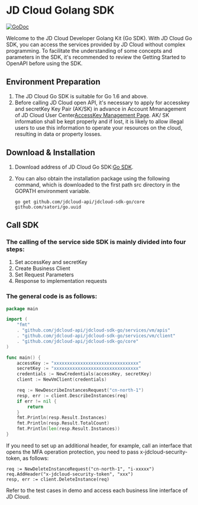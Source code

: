 
# JD Cloud Golang SDK

[![GoDoc](https://godoc.org/github.com/jdcloud-api/jdcloud-sdk-go?status.svg)](https://godoc.org/github.com/jdcloud-api/jdcloud-sdk-go)

Welcome to the JD Cloud Developer Golang Kit (Go SDK). With JD Cloud Go SDK, you can access the services provided by JD Cloud without complex programming.
To facilitate the understanding of some concepts and parameters in the SDK, it's recommended to review the Getting Started to OpenAPI before using the SDK.

## Environment Preparation
1. The JD Cloud Go SDK is suitable for Go 1.6 and above.
2. Before calling JD Cloud open API, it's necessary to apply for accesskey and secretKey Key Pair (AK/SK) in advance in Account Mmanagement of JD Cloud User Center[AccessKey Management Page](https://uc.jdcloud.com/accesskey/index). AK/ SK information shall be kept properly and if lost, it is likely to allow illegal users to use this information to operate your resources on the cloud, resulting in data or property losses.

## Download & Installation
1. Download address of JD Cloud Go SDK:[Go SDK](https://github.com/jdcloud-api/jdcloud-sdk-go).
2. You can also obtain the installation package using the following command, which is downloaded to the first path src directory in the GOPATH environment variable.

    `go get github.com/jdcloud-api/jdcloud-sdk-go/core github.com/satori/go.uuid`

## Call SDK
### The calling of the service side SDK is mainly divided into four steps:
1. Set accessKey and secretKey
2. Create Business Client
3. Set Request Parameters
4. Response to implementation requests

### The general code is as follows:
``` go
package main

import (
	"fmt"
  	. "github.com/jdcloud-api/jdcloud-sdk-go/services/vm/apis"
	. "github.com/jdcloud-api/jdcloud-sdk-go/services/vm/client"
	. "github.com/jdcloud-api/jdcloud-sdk-go/core"
)

func main() {
	accessKey := "xxxxxxxxxxxxxxxxxxxxxxxxxxxxxxxx"
	secretKey := "xxxxxxxxxxxxxxxxxxxxxxxxxxxxxxxx"
	credentials := NewCredentials(accessKey, secretKey)
	client := NewVmClient(credentials)

	req := NewDescribeInstancesRequest("cn-north-1")
	resp, err := client.DescribeInstances(req)
	if err != nil {
		return
	}
	fmt.Println(resp.Result.Instances)
	fmt.Println(resp.Result.TotalCount)
	fmt.Println(len(resp.Result.Instances))
}
```
If you need to set up an additional header, for example, call an interface that opens the MFA operation protection, you need to pass x-jdcloud-security-token, as follows:
```
req := NewDeleteInstanceRequest("cn-north-1", "i-xxxxx")
req.AddHeader("x-jdcloud-security-token", "xxx")
resp, err := client.DeleteInstance(req)
```
Refer to the test cases in demo and access each business line interface of JD Cloud.
